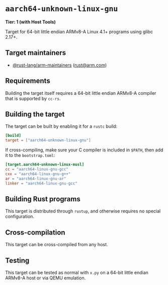 # `aarch64-unknown-linux-gnu`

**Tier: 1 (with Host Tools)**

Target for 64-bit little endian ARMv8-A Linux 4.1+ programs using glibc 2.17+.

## Target maintainers

- [@rust-lang/arm-maintainers][arm_maintainers] ([rust@arm.com][arm_email])

[arm_maintainers]: https://github.com/rust-lang/team/blob/master/teams/arm-maintainers.toml
[arm_email]: mailto:rust@arm.com

## Requirements

Building the target itself requires a 64-bit little endian ARMv8-A compiler that is supported by
`cc-rs`.

## Building the target

The target can be built by enabling it for a `rustc` build:

```toml
[build]
target = ["aarch64-unknown-linux-gnu"]
```

If cross-compiling, make sure your C compiler is included in `$PATH`, then add it to the
`bootstrap.toml`:

```toml
[target.aarch64-unknown-linux-musl]
cc = "aarch64-linux-gnu-gcc"
cxx = "aarch64-linux-gnu-g++"
ar = "aarch64-linux-gnu-ar"
linker = "aarch64-linux-gnu-gcc"
```

## Building Rust programs

This target is distributed through `rustup`, and otherwise requires no special configuration.

## Cross-compilation

This target can be cross-compiled from any host.

## Testing

This target can be tested as normal with `x.py` on a 64-bit little endian ARMv8-A host or via QEMU
emulation.
